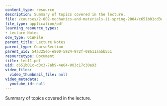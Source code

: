 ```yaml
---
content_type: resource
description: Summary of topics covered in the lecture.
file: /courses/2-002-mechanics-and-materials-ii-spring-2004/c651b01cd3c37ab94e04003c17c30e93_lec11.pdf
file_type: application/pdf
learning_resource_types:
- Lecture Notes
ocw_type: OCWFile
parent_title: Lecture Notes
parent_type: CourseSection
parent_uid: 54a325eb-e800-5924-972f-08611aabb551
resourcetype: Document
title: lec11.pdf
uid: c651b01c-d3c3-7ab9-4e04-003c17c30e93
video_files:
  video_thumbnail_file: null
video_metadata:
  youtube_id: null
---
```

Summary of topics covered in the lecture.